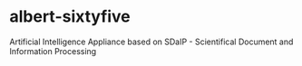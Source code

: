 # albert-sixtyfive
Artificial Intelligence Appliance based on SDaIP - Scientifical Document and Information Processing
